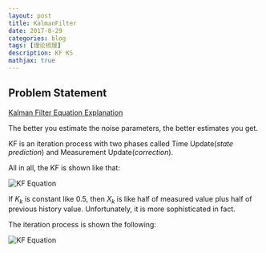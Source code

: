 ```yaml
---
layout: post
title: KalmanFilter
date: 2017-8-29
categories: blog
tags: [理论梳理]
description: KF KS
mathjax: true
---
```


## Problem Statement

[Kalman Filter Equation Explanation](http://bilgin.esme.org/BitsAndBytes/KalmanFilterforDummies)

The better you estimate the noise parameters, the better estimates you get.

KF is an iteration process with two phases called Time Update(*state prediction*) and Measurement Update(*correction*).

All in all, the KF is shown like that:

![KF Equation](https://github.com/bryanibit/bryanibit.github.io/raw/master/img/doc/insight_formula.gif)

If $K_k$ is constant like 0.5, then $X_k$ is like half of measured value plus half of previous history value. Unfortunately, it is more sophisticated in fact.

The iteration process is shown the following:

![KF Equation](https://github.com/bryanibit/bryanibit.github.io/raw/master/img/doc/iteration_steps.gif)


